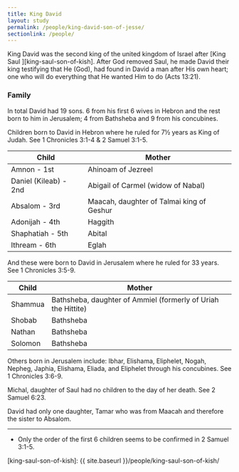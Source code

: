 ```yaml
---
title: King David
layout: study
permalink: /people/king-david-son-of-jesse/
sectionlink: /people/
---
```


King David was the second king of the united kingdom of Israel after [King Saul
][king-saul-son-of-kish]. After God removed Saul, he made David their king
testifying that He (God), had found in David a man after His own heart; one who
will do everything that He wanted Him to do (Acts 13:21).

### Family

In total David had 19 sons. 6 from his first 6 wives in Hebron and the rest born
to him in Jerusalem; 4 from Bathsheba and 9 from his concubines.

Children born to David in Hebron where he ruled for 7½ years as King of Judah.
See 1 Chronicles 3:1-4 & 2 Samuel 3:1-5.

| Child                  | Mother                    |
| ---------------------- | --------------------------|
| Amnon - 1st            | Ahinoam of Jezreel |
| Daniel (Kileab) - 2nd  | Abigail of Carmel (widow of Nabal) |
| Absalom - 3rd          | Maacah, daughter of Talmai king of Geshur |
| Adonijah - 4th         | Haggith |
| Shaphatiah - 5th       | Abital |
| Ithream - 6th          | Eglah |

And these were born to David in Jerusalem where he ruled for 33 years. See 1
Chronicles 3:5-9.

| Child       | Mother                    |
| ----------- | --------------------------|
| Shammua     | Bathsheba, daughter of Ammiel (formerly of Uriah the Hittite) |
| Shobab      | Bathsheba |
| Nathan      | Bathsheba |
| Solomon     | Bathsheba |

Others born in Jerusalem include: Ibhar, Elishama, Eliphelet, Nogah, Nepheg,
Japhia, Elishama, Eliada, and Eliphelet through his concubines. See 1 Chronicles
3:6-9.

Michal, daughter of Saul had no children to the day of her death. See 2 Samuel
6:23.

David had only one daughter, Tamar who was from Maacah and therefore the sister
to Absalom.

---

* Only the order of the first 6 children seems to be confirmed in 2 Samuel 3:1-5.

[king-saul-son-of-kish]: {{ site.baseurl }}/people/king-saul-son-of-kish/
